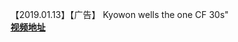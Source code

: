 【2019.01.13】【广告】 Kyowon wells the one CF 30s"        
**[视频地址](http://t.cn/Eq6ldMm?m=4328054510059922&u=3965220781)**   